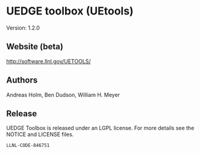 # UEDGE toolbox (UEtools) 
Version: 1.2.0

## Website (beta)
http://software.llnl.gov/UETOOLS/

## Authors
Andreas Holm, Ben Dudson, William H. Meyer

## Release 

UEDGE Toolbox is released under an LGPL license.  For more details see the
NOTICE and LICENSE files.

``LLNL-CODE-846751``
